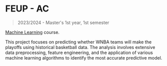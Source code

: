 # FEUP - AC

> 2023/2024 - Master's 1st year, 1st semester

[Machine Learning](https://sigarra.up.pt/feup/en/UCURR_GERAL.FICHA_UC_VIEW?pv_ocorrencia_id=518805 "course page") course.


This project focuses on predicting whether WNBA teams will make the playoffs using historical basketball data. The analysis involves extensive data preprocessing, feature engineering, and the application of various machine learning algorithms to identify the most accurate predictive model.